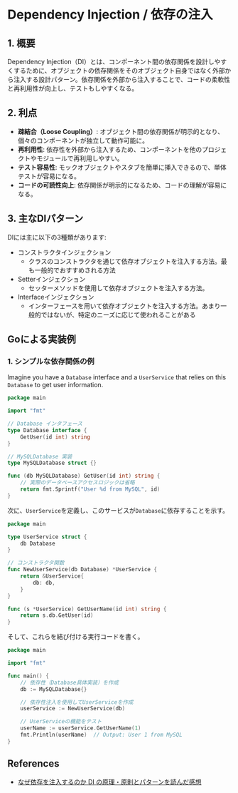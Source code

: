 # Dependency Injection / 依存の注入

## 1. 概要

Dependency Injection（DI）とは、コンポーネント間の依存関係を設計しやすくするために、オブジェクトの依存関係をそのオブジェクト自身ではなく外部から注入する設計パターン。依存関係を外部から注入することで、コードの柔軟性と再利用性が向上し、テストもしやすくなる。

## 2. 利点

- **疎結合（Loose Coupling）**: オブジェクト間の依存関係が明示的となり、個々のコンポーネントが独立して動作可能に。
- **再利用性**: 依存性を外部から注入するため、コンポーネントを他のプロジェクトやモジュールで再利用しやすい。
- **テスト容易性**: モックオブジェクトやスタブを簡単に挿入できるので、単体テストが容易になる。
- **コードの可読性向上**: 依存関係が明示的になるため、コードの理解が容易になる。

## 3. 主なDIパターン

DIには主に以下の3種類があります:

- コンストラクタインジェクション
  - クラスのコンストラクタを通じて依存オブジェクトを注入する方法。最も一般的でおすすめされる方法
- Setterインジェクション
  - セッターメソッドを使用して依存オブジェクトを注入する方法。
- Interfaceインジェクション
  - インターフェースを用いて依存オブジェクトを注入する方法。あまり一般的ではないが、特定のニーズに応じて使われることがある

## Goによる実装例

### 1. シンプルな依存関係の例

Imagine you have a `Database` interface and a `UserService` that relies on this `Database` to get user information.

```go
package main

import "fmt"

// Database インタフェース
type Database interface {
    GetUser(id int) string
}

// MySQLDatabase 実装
type MySQLDatabase struct {}

func (db MySQLDatabase) GetUser(id int) string {
    // 実際のデータベースアクセスロジックは省略
    return fmt.Sprintf("User %d from MySQL", id)
}
```

次に、`UserService`を定義し、このサービスが`Database`に依存することを示す。

```go
package main

type UserService struct {
    db Database
}

// コンストラクタ関数
func NewUserService(db Database) *UserService {
    return &UserService{
        db: db,
    }
}

func (s *UserService) GetUserName(id int) string {
    return s.db.GetUser(id)
}
```

そして、これらを結び付ける実行コードを書く。

```go
package main

import "fmt"

func main() {
    // 依存性（Database具体実装）を作成
    db := MySQLDatabase{}

    // 依存性注入を使用してUserServiceを作成
    userService := NewUserService(db)

    // UserServiceの機能をテスト
    userName := userService.GetUserName(1)
    fmt.Println(userName)  // Output: User 1 from MySQL
}
```

## References

- [なぜ依存を注入するのか DI の原理・原則とパターンを読んだ感想](https://blog.ymgyt.io/entry/dependency-injection/)
